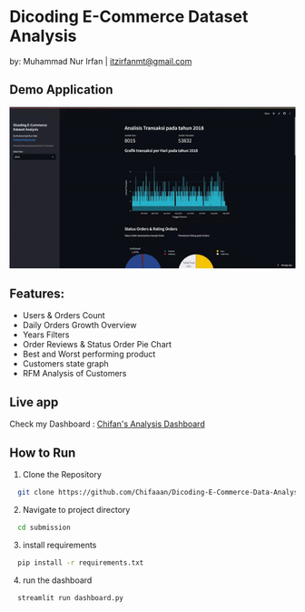 
# Dicoding E-Commerce Dataset Analysis
by: Muhammad Nur Irfan | itzirfanmt@gmail.com






## Demo Application

![Demo](https://raw.githubusercontent.com/Chifaaan/Dicoding-E-Commerce-Data-Analysis/refs/heads/main/Demo%20app.gif)

## Features:
- Users & Orders Count
- Daily Orders Growth Overview
- Years Filters
- Order Reviews & Status Order Pie Chart
- Best and Worst performing product
- Customers state graph
- RFM Analysis of Customers
## Live app
Check my Dashboard : [Chifan's Analysis Dashboard](https://chifan-dicoding-data-analysis.streamlit.app/)


## How to Run
1. Clone the Repository
```bash
  git clone https://github.com/Chifaaan/Dicoding-E-Commerce-Data-Analysis.git
```
2. Navigate to project directory
```bash
  cd submission
```
3. install requirements
```bash
  pip install -r requirements.txt
```

4. run the dashboard
```bash
  streamlit run dashboard.py
```

